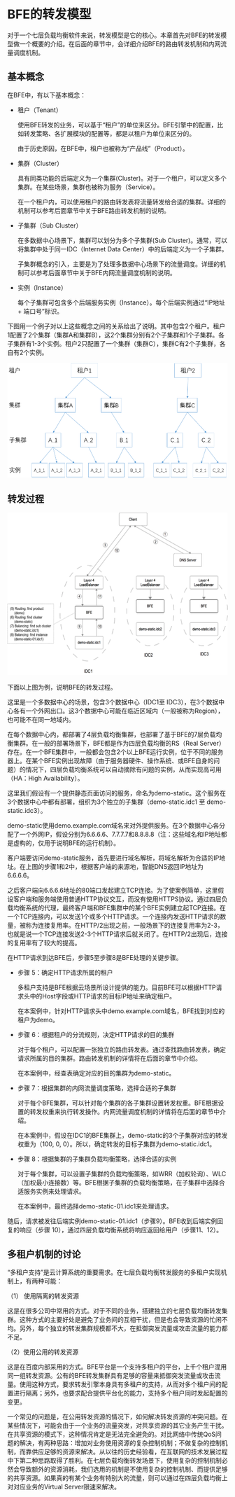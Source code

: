 # BFE的转发模型

对于一个七层负载均衡软件来说，转发模型是它的核心。本章首先对BFE的转发模型做一个概要的介绍。在后面的章节中，会详细介绍BFE的路由转发机制和内网流量调度机制。

## 基本概念

在BFE中，有以下基本概念：

+ 租户（Tenant）

  使用BFE转发的业务，可以基于“租户”的单位来区分。BFE引擎中的配置，比如转发策略、各扩展模块的配置等，都是以租户为单位来区分的。

  由于历史原因，在BFE中，租户也被称为“产品线”（Product）。

+ 集群（Cluster）

  具有同类功能的后端定义为一个集群(Cluster)。对于一个租户，可以定义多个集群。在某些场景，集群也被称为服务（Service）。

  在一个租户内，可以使用租户的路由转发表将流量转发给合适的集群。详细的机制可以参考后面章节中关于BFE路由转发机制的说明。

+ 子集群（Sub Cluster）

  在多数据中心场景下，集群可以划分为多个子集群(Sub Cluster)。通常，可以将集群中处于同一IDC（Internet Data Center）中的后端定义为一个子集群。

  子集群概念的引入，主要是为了处理多数据中心场景下的流量调度。详细的机制可以参考后面章节中关于BFE内网流量调度机制的说明。
  
+ 实例（Instance）

  每个子集群可包含多个后端服务实例（Instance）。每个后端实例通过“IP地址 + 端口号”标识。



下图用一个例子对以上这些概念之间的关系给出了说明。其中包含2个租户。租户1配置了2个集群（集群A和集群B），这2个集群分别有2个子集群和1个子集群。各子集群有1-3个实例。租户2只配置了一个集群（集群C），集群C有2个子集群，各自有2个实例。

![concept](./concepts.png)

## 转发过程

![forward model](./traffic-forward.png)

下面以上图为例，说明BFE的转发过程。

这里是一个多数据中心的场景，包含3个数据中心（IDC1至 IDC3），在3个数据中心各有一个外网出口。这3个数据中心可能在临近区域内（一般被称为Region），也可能不在同一地域内。

在每个数据中心内，都部署了4层负载均衡集群，也部署了基于BFE的7层负载均衡集群。在一般的部署场景下，BFE都是作为四层负载均衡的RS（Real Server）存在。在一个BFE集群中，一般都会包含2个以上BFE运行实例，位于不同的服务器上。在某个BFE实例出现故障（由于服务器硬件、操作系统、或BFE自身的问题）的情况下，四层负载均衡系统可以自动摘除有问题的实例，从而实现高可用（HA：High Availability）。

这里我们假设有一个提供静态页面访问的服务，命名为demo-static。这个服务在3个数据中心中都有部署，组织为3个独立的子集群（demo-static.idc1 至 demo-static.idc3）。

demo-static使用demo.example.com域名来对外提供服务。在3个数据中心各分配了一个外网IP，假设分别为6.6.6.6、7.7.7.7和8.8.8.8（注：这些域名和IP地址都是虚构的，仅用于说明BFE的运行机制）。

客户端要访问demo-static服务，首先要进行域名解析，将域名解析为合适的IP地址。在上图的步骤1和2中，根据客户端的来源地，智能DNS返回IP地址为6.6.6.6。

之后客户端向6.6.6.6地址的80端口发起建立TCP连接。为了使案例简单，这里假设客户端和服务端使用普通HTTP协议交互，而没有使用HTTPS协议。通过四层负载均衡系统的代理，最终客户端和BFE集群中的某个BFE实例建立起TCP连接。在一个TCP连接内，可以发送1个或多个HTTP请求。一个连接内发送HTTP请求的数量，被称为连接复用率。在HTTP/2出现之前，一般场景下的连接复用率为2-3，也就是说一个TCP连接发送2-3个HTTP请求后就关闭了。在HTTP/2出现后，连接的复用率有了较大的提高。

在HTTP请求到达BFE后，步骤5至步骤8是BFE处理的关键步骤。

- 步骤 5：确定HTTP请求所属的租户

    多租户支持是BFE根据云场景所设计提供的能力。目前BFE可以根据HTTP请求头中的Host字段或HTTP请求的目标IP地址来确定租户。

    在本案例中，针对HTTP请求头中demo.example.com域名，BFE找到对应的租户为demo。

- 步骤 6：根据租户的分流规则，决定HTTP请求的目的集群

    对于每个租户，可以配置一张独立的路由转发表。通过查找路由转发表，确定请求所属的目的集群。路由转发机制的详情将在后面的章节中介绍。

    在本案例中，经查表确定对应的目的集群为demo-static。

- 步骤 7：根据集群的内网流量调度策略，选择合适的子集群

    对于每个BFE集群，可以针对每个集群的各子集群设置转发权重。BFE根据设置的转发权重来执行转发操作。内网流量调度机制的详情将在后面的章节中介绍。

    在本案例中，假设在IDC1的BFE集群上，demo-static的3个子集群对应的转发权重为（100, 0, 0）。所以，确定转发的目标子集群为demo-static.idc1。

- 步骤 8：根据集群的子集群负载均衡策略，选择合适的实例

  对于每个集群，可以设置子集群的负载均衡策略，如WRR（加权轮询）、WLC（加权最小连接数）等。BFE根据子集群的负载均衡策略，在子集群中选择合适服务实例来处理请求。

    在本案例中，最终选择demo-static-01.idc1来处理请求。

随后，请求被发往后端实例demo-static-01.idc1（步骤9）。BFE收到后端实例回复的响应（步骤 10），通过四层负载均衡系统将响应返回给用户（步骤11、12）。

## 多租户机制的讨论

“多租户支持”是云计算系统的重要需求。在七层负载均衡转发服务的多租户实现机制上，有两种可能：

（1） 使用隔离的转发资源

这是在很多公司中常用的方式。对于不同的业务，搭建独立的七层负载均衡转发集群。这种方式的主要好处是避免了业务间的互相干扰，但是也会导致资源的忙闲不均。另外，每个独立的转发集群规模都不大，在抵御突发流量或攻击流量的能力都不足。

（2）使用公用的转发资源

这是在百度内部采用的方式。BFE平台是一个支持多租户的平台，上千个租户混用同一组转发资源。公有的BFE转发集群具有足够的容量来抵御突发流量或攻击流量。使用这种方式，要求转发引擎本身具有多租户的支持，从而对多个租户间的配置进行隔离；另外，也要求配合提供平台化的能力，支持多个租户同时发起配置的变更。

一个常见的问题是，在公用转发资源的情况下，如何解决转发资源的冲突问题。在某些情况下，可能会由于一个业务的流量突发，对共享资源的其它业务产生干扰。在共享资源的模式下，这种情况肯定是无法完全避免的。对比网络中传统QoS问题的解决，有两种思路：增加对业务使用资源的复杂控制机制；不做复杂的控制机制，而靠供应足够的资源来解决。从以往的历史经验看，在互联网的技术发展过程中下第二种思路取得了胜利。在七层负载均衡转发场景下，使用复杂的控制机制必然会导致额外的资源消耗，我们选用的机制是不使用复杂的控制机制、而提供足够的共享资源。如果真的有某个业务有特别大的流量，则可以通过在四层负载均衡上对对应业务的Virtual Server限速来解决。

